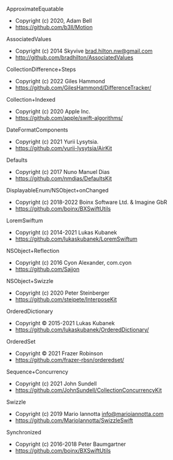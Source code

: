 ApproximateEquatable
- Copyright (c) 2020, Adam Bell
- https://github.com/b3ll/Motion

AssociatedValues
- Copyright (c) 2014 Skyvive <brad.hilton.nw@gmail.com>
- http://github.com/bradhilton/AssociatedValues

CollectionDifference+Steps
- Copyright (c) 2022 Giles Hammond
- https://github.com/GilesHammond/DifferenceTracker/

Collection+Indexed
- Copyright (c) 2020 Apple Inc.
- https://github.com/apple/swift-algorithms/

DateFormatComponents
- Copyright (c) 2021 Yurii Lysytsia.
- https://github.com/yurii-lysytsia/AirKit

Defaults
- Copyright (c) 2017 Nuno Manuel Dias
- https://github.com/nmdias/DefaultsKit

DisplayableEnum/NSObject+onChanged
- Copyright (c) 2018-2022 Boinx Software Ltd. & Imagine GbR
- https://github.com/boinx/BXSwiftUtils

LoremSwiftum
- Copyright (c) 2014-2021 Lukas Kubanek
- https://github.com/lukaskubanek/LoremSwiftum

NSObject+Reflection
- Copyright (c) 2016 Cyon Alexander, com.cyon
- https://github.com/Sajjon

NSObject+Swizzle
- Copyright (c) 2020 Peter Steinberger
- https://github.com/steipete/InterposeKit

OrderedDictionary
- Copyright © 2015-2021 Lukas Kubanek
- https://github.com/lukaskubanek/OrderedDictionary/

OrderedSet
- Copyright © 2021 Frazer Robinson
- https://github.com/frazer-rbsn/orderedset/

Sequence+Concurrency
- Copyright (c) 2021 John Sundell
- https://github.com/JohnSundell/CollectionConcurrencyKit

Swizzle
- Copyright (c) 2019 Mario Iannotta <info@marioiannotta.com>
- https://github.com/MarioIannotta/SwizzleSwift

Synchronized
- Copyright (c) 2016-2018 Peter Baumgartner
- https://github.com/boinx/BXSwiftUtils
